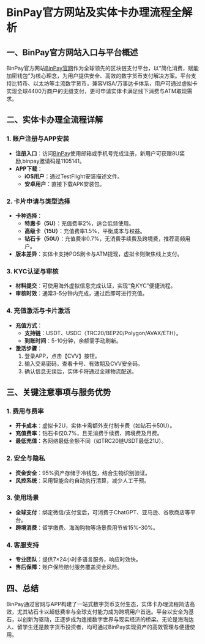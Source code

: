 # BinPay官方网站及实体卡办理流程全解析

## 一、BinPay官方网站入口与平台概述

BinPay官方网站[BinPay官网](https://app.binpay.cc/pages/passport/invitation?r=1105141)作为全球领先的区块链支付平台，以“简化消费，赋能加密钱包”为核心理念，为用户提供安全、高效的数字货币支付解决方案。平台支持比特币、以太坊等主流数字货币，兼容VISA/万事达卡体系，用户可通过虚拟卡实现全球4400万商户的无缝支付，更可申请实体卡满足线下消费与ATM取现需求。

## 二、实体卡办理全流程详解

### 1. 账户注册与APP安装

- **注册入口**：访问[BinPay](https://app.binpay.cc/pages/passport/invitation?r=1105141)使用邮箱或手机号完成注册，新用户可获赠8U奖励,binpay邀请码是1105141。
- **APP下载**：
  - **iOS用户**：通过TestFlight安装描述文件。
  - **安卓用户**：直接下载APK安装包。

### 2. 卡片申请与类型选择

- **卡种选择**：
  - **特惠卡（5U）**：充值费率2%，适合低频使用。
  - **高级卡（15U）**：充值费率1.5%，平衡成本与权益。
  - **钻石卡（50U）**：充值费率0.7%，无消费手续费及跨境费，推荐高频用户。
- **版本差异**：实体卡支持POS刷卡与ATM提现，虚拟卡则聚焦线上支付。

### 3. KYC认证与审核

- **材料提交**：可使用海外虚拟信息完成认证，实现“免KYC”便捷流程。
- **审核时效**：通常3-5分钟内完成，通过后即可进行充值。

### 4. 充值激活与卡片激活

- **充值方式**：
  - **支持链**：USDT、USDC（TRC20/BEP20/Polygon/AVAX/ETH）。
  - **到账时间**：5-10分钟，余额需手动刷新。
- **激活步骤**：
  1. 登录APP，点击【CVV】按钮。
  2. 输入交易密码，查看卡号、有效期及CVV安全码。
  3. 确认信息无误后，实体卡将通过全球物流配送。

## 三、关键注意事项与服务优势

### 1. 费用与费率

- **开卡成本**：虚拟卡2U，实体卡需额外支付制卡费（如钻石卡50U）。
- **充值费率**：钻石卡仅0.7%，且无消费手续费、跨境费及月费。
- **最低充值**：各网络最低金额不同（如TRC20链USDT最低21U）。

### 2. 安全与隐私

- **资金安全**：95%资产存储于冷钱包，结合生物识别验证。
- **风控系统**：采用智能合约自动执行清算，减少人工干预。

### 3. 使用场景

- **全球支付**：绑定微信/支付宝后，可消费于ChatGPT、亚马逊、谷歌商店等平台。
- **跨境消费**：留学缴费、海淘购物等场景费用节省15%-30%。

### 4. 客服支持

- **专业团队**：提供7×24小时多语言服务，响应时效快。
- **售后保障**：账户保险赔付服务覆盖资金风险。

## 四、总结

BinPay通过官网与APP构建了一站式数字货币支付生态，实体卡办理流程简洁高效，尤其钻石卡以超低费率与全球支付能力成为跨境用户首选。平台以安全为基石，以创新为驱动，正逐步成为连接数字世界与现实经济的桥梁。无论是海淘达人、留学生还是数字货币投资者，均可通过BinPay实现资产的高效管理与便捷使用。
